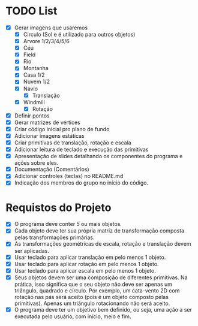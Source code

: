 # TODO List

- [X] Gerar imagens que usaremos
  - [X] Circulo (Sol e é utilizado para outros objetos)
  - [X] Arvore 1/2/3/4/5/6
  - [X] Céu
  - [X] Field
  - [X] Rio
  - [X] Montanha
  - [X] Casa 1/2
  - [X] Nuvem 1/2
  - [X] Navio
  	- [X] Translação
  - [X] Windmill
  	- [X] Rotação
- [X] Definir pontos
- [X] Gerar matrizes de vértices
- [X] Criar código inicial pro plano de fundo
- [X] Adicionar imagens estáticas
- [X] Criar primitivas de translação, rotação e escala
- [X] Adicionar leitura de teclado e execução das primitivas
- [X] Apresentação de slides detalhando os componentes do programa e ações sobre eles.
- [X] Documentação (Comentários)
- [X] Adicionar controles (teclas) no README.md
- [X] Indicação dos membros do grupo no início do código.

# Requistos do Projeto
- [X] O programa deve conter 5 ou mais objetos.
- [X] Cada objeto deve ter sua própria matriz de transformação composta pelas transformações primárias.
- [X] As transformações geométricas de escala, rotação e translação devem ser aplicadas.
- [X] Usar teclado para aplicar translação em pelo menos 1 objeto.
- [X] Usar teclado para aplicar rotação em pelo menos 1 objeto.
- [X] Usar teclado para aplicar escala em pelo menos 1 objeto.
- [X] Seus objetos devem ser uma composição de diferentes primitivas. Na prática,
isso significa que o seu objeto não deve ser apenas um triângulo, quadrado e círculo.
Por exemplo, um cata-vento 2D com rotação nas pás será aceito (pois é um objeto composto
pelas primitivas). Apenas um triângulo rotacionando não será aceito.
- [X] O programa deve ter um objetivo bem definido, ou seja, uma ação a ser
executada pelo usuário, com início, meio e fim.
